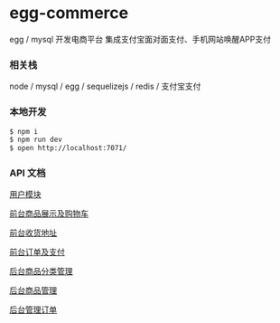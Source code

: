 # egg-commerce

egg / mysql 开发电商平台
集成支付宝面对面支付、手机网站唤醒APP支付

### 相关栈
node / mysql / egg / sequelizejs / redis / 支付宝支付  

### 本地开发

```bash
$ npm i
$ npm run dev
$ open http://localhost:7071/
```

### API 文档
[用户模块](https://github.com/sfyr111/egg-commerce/wiki/%E7%94%A8%E6%88%B7%E6%A8%A1%E5%9D%97)

[前台商品展示及购物车](https://github.com/sfyr111/egg-commerce/wiki/%E5%89%8D%E5%8F%B0%E5%95%86%E5%93%81%E5%B1%95%E7%A4%BA%E5%8F%8A%E8%B4%AD%E7%89%A9%E8%BD%A6)

[前台收货地址](https://github.com/sfyr111/egg-commerce/wiki/%E5%89%8D%E5%8F%B0%E6%94%B6%E8%B4%A7%E5%9C%B0%E5%9D%80)

[前台订单及支付](https://github.com/sfyr111/egg-commerce/wiki/%E5%89%8D%E5%8F%B0%E8%AE%A2%E5%8D%95%E5%8F%8A%E6%94%AF%E4%BB%98)

[后台商品分类管理](https://github.com/sfyr111/egg-commerce/wiki/%E5%90%8E%E5%8F%B0%E5%95%86%E5%93%81%E5%88%86%E7%B1%BB%E7%AE%A1%E7%90%86)

[后台商品管理](https://github.com/sfyr111/egg-commerce/wiki/%E5%90%8E%E5%8F%B0%E5%95%86%E5%93%81%E7%AE%A1%E7%90%86)

[后台管理订单](https://github.com/sfyr111/egg-commerce/wiki/%E5%90%8E%E5%8F%B0%E7%AE%A1%E7%90%86%E8%AE%A2%E5%8D%95)
